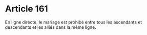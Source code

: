 # Article 161

En ligne directe, le mariage est prohibé entre tous les ascendants et descendants et les alliés dans la même ligne.